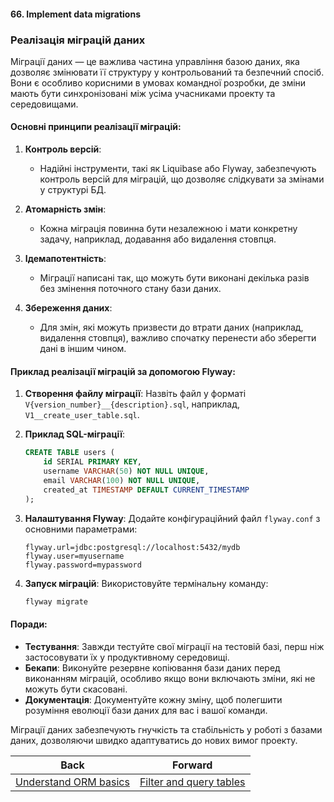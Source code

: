 #### 66. Implement data migrations

### Реалізація міграцій даних

Міграції даних — це важлива частина управління базою даних, яка дозволяє змінювати її структуру у контрольований та безпечний спосіб. Вони є особливо корисними в умовах командної розробки, де зміни мають бути синхронізовані між усіма учасниками проекту та середовищами.

#### Основні принципи реалізації міграцій:

1. **Контроль версій**: 
   - Надійні інструменти, такі як Liquibase або Flyway, забезпечують контроль версій для міграцій, що дозволяє слідкувати за змінами у структурі БД.

2. **Атомарність змін**:
   - Кожна міграція повинна бути незалежною і мати конкретну задачу, наприклад, додавання або видалення стовпця.

3. **Ідемапотентність**:
   - Міграції написані так, що можуть бути виконані декілька разів без змінення поточного стану бази даних.

4. **Збереження даних**:
   - Для змін, які можуть призвести до втрати даних (наприклад, видалення стовпця), важливо спочатку перенести або зберегти дані в іншим чином.

#### Приклад реалізації міграцій за допомогою Flyway:

1. **Створення файлу міграції**:
   Назвіть файл у форматі `V{version_number}__{description}.sql`, наприклад, `V1__create_user_table.sql`.

2. **Приклад SQL-міграції**:
   ```sql
   CREATE TABLE users (
       id SERIAL PRIMARY KEY,
       username VARCHAR(50) NOT NULL UNIQUE,
       email VARCHAR(100) NOT NULL UNIQUE,
       created_at TIMESTAMP DEFAULT CURRENT_TIMESTAMP
   );
   ```

3. **Налаштування Flyway**:
   Додайте конфігураційний файл `flyway.conf` з основними параметрами:
   ```properties
   flyway.url=jdbc:postgresql://localhost:5432/mydb
   flyway.user=myusername
   flyway.password=mypassword
   ```

4. **Запуск міграцій**:
   Використовуйте термінальну команду:
   ```bash
   flyway migrate
   ```

#### Поради:

- **Тестування**: Завжди тестуйте свої міграції на тестовій базі, перш ніж застосовувати їх у продуктивному середовищі.
- **Бекапи**: Виконуйте резервне копіювання бази даних перед виконанням міграцій, особливо якщо вони включають зміни, які не можуть бути скасовані.
- **Документація**: Документуйте кожну зміну, щоб полегшити розуміння еволюції бази даних для вас і вашої команди.

Міграції даних забезпечують гнучкість та стабільність у роботі з базами даних, дозволяючи швидко адаптуватись до нових вимог проекту.

| Back | Forward |
|---|---|
| [Understand ORM basics](/ua/junior/database/understand-objectrelational-mapping-fundamentals.md)  | [Filter and query tables](/ua/junior/database/how-to-filter-and-query-tables.md) |